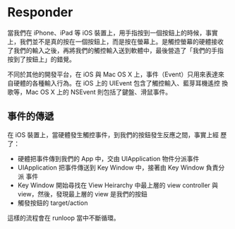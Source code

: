 Responder
=========

當我們在 iPhone、iPad 等 iOS 裝置上，用手指按到一個按鈕上的時候，事實
上，我們並不是真的按在一個按鈕上，而是按在螢幕上。是觸控螢幕的硬體接收
了我們的輸入之後，再將我們的觸控輸入送到軟體中，最後營造了「我們的手指
按到了按鈕上」的錯覺。

不同於其他的開發平台，在 iOS 與 Mac OS X 上，事件（Event）只用來表達來
自硬體的各種輸入行為。在 iOS 上的 UIEvent 包含了觸控輸入、藍芽耳機遙控
換歌等，Mac OS X 上的 NSEvent 則包括了鍵盤、滑鼠事件。

事件的傳遞
----------

在 iOS 裝置上，當硬體發生觸控事件，到我們的按鈕發生反應之間，事實上經
歷了：

- 硬體把事件傳到我們的 App 中，交由 UIApplication 物件分派事件
- UIApplication 把事件傳送到 Key Window 中，接著由 Key Window 負責分派
  事件
- Key Window 開始尋找在 View Heirarchy 中最上層的 view controller 與
  view，然後，發現最上層的 view 是我們的按鈕
- 觸發按鈕的 target/action

這樣的流程會在 runloop 當中不斷循環。
